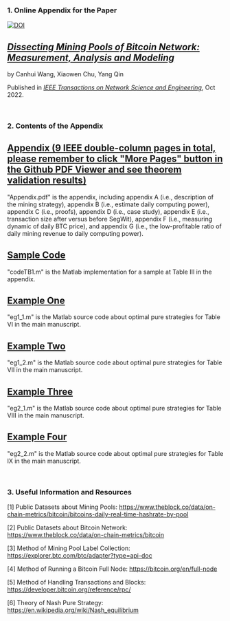 ### 1. Online Appendix for the Paper

[![DOI](https://doi.org/10.1109/TNSE.2022.3210537)](https://doi.org/10.1109/TNSE.2022.3210537)

## [*Dissecting Mining Pools of Bitcoin Network: Measurement, Analysis and Modeling*](https://doi.org/10.1109/TNSE.2022.3210537)

by Canhui Wang, Xiaowen Chu, Yang Qin  

Published in [*IEEE Transactions on Network Science and Engineering*](https://ieeexplore.ieee.org/xpl/RecentIssue.jsp?punumber=6488902), Oct 2022.

&nbsp; 

### 2. Contents of the Appendix

## [Appendix (9 IEEE double-column pages in total, please remember to click "More Pages" button in the Github PDF Viewer and see theorem validation results)](https://github.com/Canhui/AppendixBTC/blob/main/Appendix.pdf)
"Appendix.pdf" is the appendix, including appendix A (i.e., description of the mining strategy), appendix B (i.e., estimate daily computing power), appendix C (i.e., proofs), appendix D (i.e., case study), appendix E (i.e., transaction size after versus before SegWit), appendix F (i.e., measuring dynamic of daily BTC price), and appendix G (i.e., the low-profitable ratio of daily mining revenue to daily computing power). 

## [Sample Code](https://github.com/Canhui/AppendixBTC/blob/main/codeTB1.m)
"codeTB1.m" is the Matlab implementation for a sample at Table III in the appendix.

## [Example One](https://github.com/Canhui/AppendixBTC/blob/main/eg1_1.m)
"eg1_1.m" is the Matlab source code about optimal pure strategies for Table VI in the main manuscript.

## [Example Two](https://github.com/Canhui/AppendixBTC/blob/main/eg1_2.m)
"eg1_2.m" is the Matlab source code about optimal pure strategies for Table VII in the main manuscript.

## [Example Three](https://github.com/Canhui/AppendixBTC/blob/main/eg2_1.m)
"eg2_1.m" is the Matlab source code about optimal pure strategies for Table VIII in the main manuscript.

## [Example Four](https://github.com/Canhui/AppendixBTC/blob/main/eg2_2.m)
"eg2_2.m" is the Matlab source code about optimal pure strategies for Table IX in the main manuscript.

&nbsp; 

### 3. Useful Information and Resources
[1] Public Datasets about Mining Pools: https://www.theblock.co/data/on-chain-metrics/bitcoin/bitcoins-daily-real-time-hashrate-by-pool

[2] Public Datasets about Bitcoin Network: https://www.theblock.co/data/on-chain-metrics/bitcoin

[3] Method of Mining Pool Label Collection: https://explorer.btc.com/btc/adapter?type=api-doc

[4] Method of Running a Bitcoin Full Node: https://bitcoin.org/en/full-node

[5] Method of Handling Transactions and Blocks: https://developer.bitcoin.org/reference/rpc/

[6] Theory of Nash Pure Strategy: https://en.wikipedia.org/wiki/Nash_equilibrium


